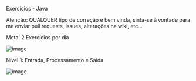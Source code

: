 Exercícios - Java


Atenção: QUALQUER tipo de correção é bem vinda, sinta-se à vontade para me enviar pull requests, issues, alterações na wiki, etc...

Meta: 2 Exercícios por dia

![image](https://github.com/leonesslv/Exercicios-em-JAVA/assets/50273318/ce9172e0-b333-4edf-aa3c-f33c2d58e51c)


Nível 1: Entrada, Processamento e Saída

![image](https://github.com/leonesslv/Exercicios-em-JAVA/assets/50273318/b2f8ef20-2125-4c26-945b-7a5c5a126a5c)
